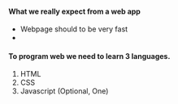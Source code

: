#### What we really expect from a web app
- Webpage should to be very fast
- 
#### To program web we need to learn 3 languages.
1. HTML
2. CSS
3. Javascript (Optional, One)
